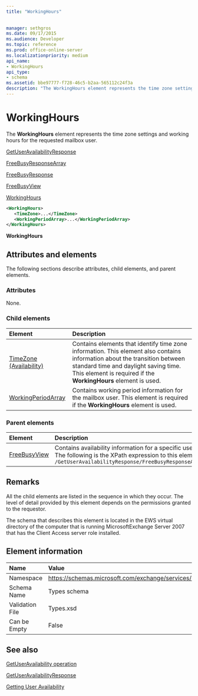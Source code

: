 ```yaml
---
title: "WorkingHours"
 
 
manager: sethgros
ms.date: 09/17/2015
ms.audience: Developer
ms.topic: reference
ms.prod: office-online-server
ms.localizationpriority: medium
api_name:
- WorkingHours
api_type:
- schema
ms.assetid: bbe97777-f728-46c5-b2aa-565112c24f3a
description: "The WorkingHours element represents the time zone settings and working hours for the requested mailbox user."
---
```


# WorkingHours

The **WorkingHours** element represents the time zone settings and working hours for the requested mailbox user. 
  
[GetUserAvailabilityResponse](getuseravailabilityresponse.md)
  
[FreeBusyResponseArray](freebusyresponsearray.md)
  
[FreeBusyResponse](freebusyresponse.md)
  
[FreeBusyView](freebusyview.md)
  
[WorkingHours](workinghours-ex15websvcsotherref.md)
  
```xml
<WorkingHours>
   <TimeZone>...</TimeZone>
   <WorkingPeriodArray>...</WorkingPeriodArray>
</WorkingHours>
```

 **WorkingHours**
## Attributes and elements

The following sections describe attributes, child elements, and parent elements.
  
### Attributes

None.
  
### Child elements

|**Element**|**Description**|
|:-----|:-----|
|[TimeZone (Availability)](timezone-availability.md) <br/> |Contains elements that identify time zone information. This element also contains information about the transition between standard time and daylight saving time. This element is required if the **WorkingHours** element is used.  <br/> |
|[WorkingPeriodArray](workingperiodarray.md) <br/> |Contains working period information for the mailbox user. This element is required if the **WorkingHours** element is used.  <br/> |
   
### Parent elements

|**Element**|**Description**|
|:-----|:-----|
|[FreeBusyView](freebusyview.md) <br/> |Contains availability information for a specific user.  <br/> The following is the XPath expression to this element:  <br/>  `/GetUserAvailabilityResponse/FreeBusyResponseArray/FreeBusyResponse/FreeBusyView/` <br/> |
   
## Remarks

All the child elements are listed in the sequence in which they occur. The level of detail provided by this element depends on the permissions granted to the requestor.
  
The schema that describes this element is located in the EWS virtual directory of the computer that is running MicrosoftExchange Server 2007 that has the Client Access server role installed.
  
## Element information

|**Name**|**Value**|
|:-----|:-----|
|Namespace  <br/> |https://schemas.microsoft.com/exchange/services/2006/types  <br/> |
|Schema Name  <br/> |Types schema  <br/> |
|Validation File  <br/> |Types.xsd  <br/> |
|Can be Empty  <br/> |False  <br/> |
   
## See also



[GetUserAvailability operation](getuseravailability-operation.md)
  
[GetUserAvailabilityResponse](getuseravailabilityresponse.md)


[Getting User Availability](https://msdn.microsoft.com/library/d4133fcb-9b0f-4e6b-aadf-a389da83516a%28Office.15%29.aspx)

